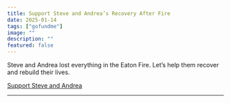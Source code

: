 ```yaml
---
title: Support Steve and Andrea’s Recovery After Fire
date: 2025-01-14
tags: ["gofundme"]
image: ""
description: ""
featured: false
---
```


Steve and Andrea lost everything in the Eaton Fire. Let’s help them recover and rebuild their lives.

[Support Steve and Andrea](https://www.gofundme.com/f/support-steve-and-andreas-recovery-from-eaton-fire-loss)

---
